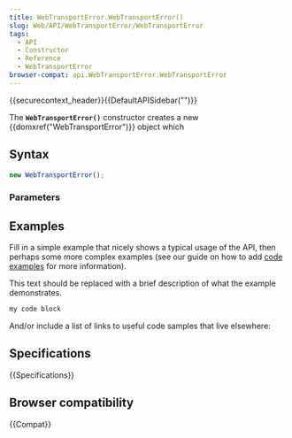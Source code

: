 ```yaml
---
title: WebTransportError.WebTransportError()
slug: Web/API/WebTransportError/WebTransportError
tags:
  - API
  - Constructor
  - Reference
  - WebTransportError
browser-compat: api.WebTransportError.WebTransportError
---
```

{{securecontext_header}}{{DefaultAPISidebar("")}}

The **`WebTransportError()`** constructor creates a new {{domxref("WebTransportError")}} object which 

## Syntax

```js
new WebTransportError();
```

### Parameters



## Examples

Fill in a simple example that nicely shows a typical usage of the API, then perhaps some more complex examples (see our guide on how to add [code examples](/en-US/docs/MDN/Contribute/Structures/Code_examples) for more information).

This text should be replaced with a brief description of what the example demonstrates.

```js
my code block
```

And/or include a list of links to useful code samples that live elsewhere:

## Specifications

{{Specifications}}

## Browser compatibility

{{Compat}}

